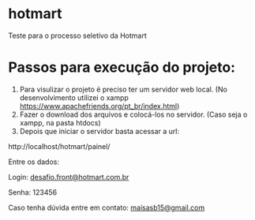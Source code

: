 # hotmart
Teste para o processo seletivo da Hotmart

# Passos para execução do projeto:

1. Para visulizar o projeto é preciso ter um servidor web local. (No desenvolvimento utilizei o xampp https://www.apachefriends.org/pt_br/index.html)
2. Fazer o download dos arquivos e colocá-los no servidor. (Caso seja o xampp, na pasta htdocs) 
3. Depois que iniciar o servidor basta acessar a url:

http://localhost/hotmart/painel/

Entre os dados:

Login: desafio.front@hotmart.com.br

Senha: 123456

Caso tenha dúvida entre em contato: maisasb15@gmail.com
